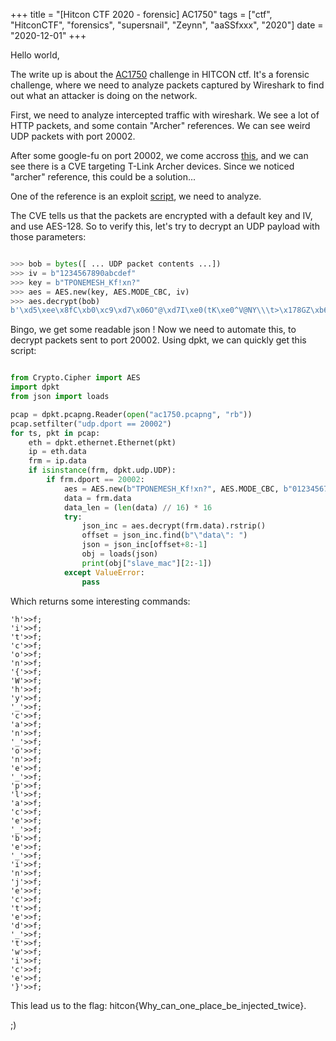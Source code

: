 +++
title = "[Hitcon CTF 2020 - forensic] AC1750"
tags = ["ctf", "HitconCTF", "forensics", "supersnail", "Zeynn", "aaSSfxxx", "2020"]
date = "2020-12-01"
+++

Hello world,

The write up is about the [AC1750](https://www.mediafire.com/file/cs2xsbc7vzrimfm/ac1750-452ca8a9038502712d30c628d3444e5a22894611f1286b7a818203bdf838b434.tar.gz/file) challenge in HITCON ctf. It's a forensic challenge, where we need to analyze packets captured by Wireshark to find out what an attacker is doing on the network.

First, we need to analyze intercepted traffic with wireshark. We see a lot of HTTP packets, and some contain "Archer" references. We can see weird UDP packets with port 20002.

After some google-fu on port 20002, we come accross [this](https://www.speedguide.net/port.php?port=20002), and we can see there is a CVE targeting T-Link Archer devices. Since we noticed "archer" reference, this could be a solution...

One of the reference is an exploit [script](https://packetstormsecurity.com/files/157255/TP-Link-Archer-A7-C7-Unauthenticated-LAN-Remote-Code-Execution.html),  we need to analyze.

The CVE tells us that the packets are encrypted with a default key and IV, and use AES-128. So to verify this, let's try to decrypt an UDP payload with those parameters:

```python

>>> bob = bytes([ ... UDP packet contents ...])
>>> iv = b"1234567890abcdef"
>>> key = b"TPONEMESH_Kf!xn?"
>>> aes = AES.new(key, AES.MODE_CBC, iv)
>>> aes.decrypt(bob)
b'\xd5\xee\x8fC\xb0\xc9\xd7\x06O"@\xd7I\xe0(tK\xe0^V@NY\\\t>\x178GZ\xb6de_key_offer", "data": {"group_id": "1234", "ip": "1.3.3.7", "slave_mac": "\';echo>f;\'", "slave_private_account": "aaaaa", "slave_private_password": "aaaaa", "want_to_join": false, "model": "owned", "product_type": "archer", "operation_mode": "aaaaa"}}      '

```
Bingo, we get some readable json ! Now we need to automate this, to decrypt packets sent to port 20002. Using dpkt, we can quickly get this script:

```python

from Crypto.Cipher import AES
import dpkt
from json import loads

pcap = dpkt.pcapng.Reader(open("ac1750.pcapng", "rb"))
pcap.setfilter("udp.dport == 20002")
for ts, pkt in pcap:
    eth = dpkt.ethernet.Ethernet(pkt)
    ip = eth.data
    frm = ip.data
    if isinstance(frm, dpkt.udp.UDP):
        if frm.dport == 20002:
            aes = AES.new(b"TPONEMESH_Kf!xn?", AES.MODE_CBC, b"0123456789abcdef")
            data = frm.data
            data_len = (len(data) // 16) * 16
            try:
                json_inc = aes.decrypt(frm.data).rstrip()
                offset = json_inc.find(b"\"data\": ")
                json = json_inc[offset+8:-1]
                obj = loads(json)
                print(obj["slave_mac"][2:-1])
            except ValueError:
                pass

```
Which returns some interesting commands:
```								
'h'>>f;
'i'>>f;
't'>>f;
'c'>>f;
'o'>>f;
'n'>>f;
'{'>>f;
'W'>>f;
'h'>>f;
'y'>>f;
'_'>>f;
'c'>>f;
'a'>>f;
'n'>>f;
'_'>>f;
'o'>>f;
'n'>>f;
'e'>>f;
'_'>>f;
'p'>>f;
'l'>>f;
'a'>>f;
'c'>>f;
'e'>>f;
'_'>>f;
'b'>>f;
'e'>>f;
'_'>>f;
'i'>>f;
'n'>>f;
'j'>>f;
'e'>>f;
'c'>>f;
't'>>f;
'e'>>f;
'd'>>f;
'_'>>f;
't'>>f;
'w'>>f;
'i'>>f;
'c'>>f;
'e'>>f;
'}'>>f;
```

This lead us to the flag: hitcon{Why_can_one_place_be_injected_twice}.

;)

